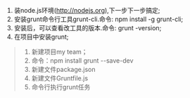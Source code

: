 
1. 装node.js环境(http://nodejs.org),下一步下一步搞定;
2. 安装grunt命令行工具grunt-cli.命令: npm install -g grunt-cli;
3. 安装后，可以查看改工具的版本.命令: grunt -version;
4. 在项目中安装grunt;
>1. 新建项目my team；
>2. 命令：npm install grunt --save-dev
>3. 新建文件package.json
>4. 新建文件Gruntfile.js
>5. 命令行执行grunt任务